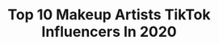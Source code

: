 ---
title: Top 10 Makeup Artists TikTok Influencers In 2020
description: >-
  Find top makeup artists TikTok influencers in 2020. Most popular hashtags: #duet #love #foryou #makeup.
platform: TikTok
profiles:
  - username: "bitchieasian"
    fullname: >-
      Bitchieasian
    location: "Netherlands"
    followers: 280291
    engagement: 3448
    commentsToLikes: 0.037552
    id: ck83ypb3auid40j78rxdbllf0
    verified: false
    hashtags: "#duet, #uzumaki, #pastelboy, #outofcosplay"
  - username: "albysaurrawr"
    fullname: >-
      AlbysaurRAWR
    location: "Mexico"
    followers: 182142
    engagement: 2911
    commentsToLikes: 0.036874
    id: ck931pic3frkr0j78k352om43
    verified: true
    hashtags: "#denki, #cosplay, #felizcumplea, #slime"
  - username: "livvybean_"
    fullname: >-
      Liv 
    location: "United States"
    followers: 40182
    engagement: 1957
    commentsToLikes: 0.047595
    id: ck8kd9v2w4ruo0j78ntlcb8aa
    verified: false
    hashtags: "#greenscreen, #yearbook2020, #corona, #verucasalt"
  - username: "annersite"
    fullname: >-
      ANNERSITE
    location: "Spain"
    followers: 280308
    engagement: 2672
    commentsToLikes: 0.034808
    id: ck904fvc3e8110j78ehh8w2o5
    verified: true
    hashtags: "#lasirenita, #tipsdemaquillaje, #pocahontas, #trucosdemaquillaje"
  - username: "bani_angel0"
    fullname: >-
      @Bani Angel 🖤
    location: "Bangladesh"
    followers: 7169
    engagement: 1991
    commentsToLikes: 0.070425
    id: ck9ewywc1oy0i0j78aed4jqb3
    verified: false
    hashtags: "#thelirycs, #angrybird, #aditude, #coronavirusuk"
  - username: "dej_bear"
    fullname: >-
      DeJah Lewis
    location: "United States"
    followers: 3433
    engagement: 1684
    commentsToLikes: 0.059394
    id: ckahzbkir2rkb0i78gxw7ugbg
    verified: false
    hashtags: "#instagram, #powerpuffsgirls, #avatarthelastairbander, #chipchallenge"
  - username: "frowniethekillerclown"
    fullname: >-
      Frownietheclown
    location: "United States"
    followers: 85704
    engagement: 1918
    commentsToLikes: 0.025507
    id: cka0me191uwl70i78zxembie3
    verified: false
    hashtags: "#dyinginyourarms, #bigdealtho, #outofmyleague, #maneater"
  - username: "aaliyahjamil"
    fullname: >-
      - A✨
    location: "United Kingdom"
    followers: 85992
    engagement: 2164
    commentsToLikes: 0.031730
    id: ck961739lle9o0j78lobdp2qm
    verified: false
    hashtags: "#barbie, #bulletsdo, #duet, #makeupfanatic"
  - username: "supershoujo"
    fullname: >-
      pixie ✨
    location: "United States"
    followers: 17596
    engagement: 2271
    commentsToLikes: 0.021306
    id: ck9elxk7vcov60j78rvghfeku
    verified: false
    hashtags: "#clarionfey, #foryoupage, #rubyrose, #urarakaochako"
  - username: "geekyshleycosplay"
    fullname: >-
      Shley 
    location: "United States"
    followers: 6133
    engagement: 1711
    commentsToLikes: 0.042286
    id: ck9ne5fvsd9um0j78o3g8g1if
    verified: false
    hashtags: "#ember, #dance, #soapbop, #mobboss"
---